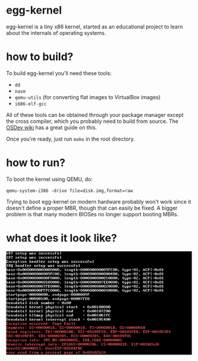 # egg-kernel
egg-kernel is a tiny x86 kernel, started as an educational project to learn about the internals of operating systems.

# how to build?

To build egg-kernel you'll need these tools:

* `dd`
* `nasm`
* `qemu-utils` (for converting flat images to VirtualBox images)
* `i686-elf-gcc`

All of these tools can be obtained through your package manager except the cross compiler, which you probably need to build from source. The [OSDev wiki](https://wiki.osdev.org/GCC_Cross-Compiler) has a great guide on this.

Once you're ready, just run `make` in the root directory.

# how to run?

To boot the kernel using QEMU, do:

```
qemu-system-i386 -drive file=disk.img,format=raw
```

Trying to boot egg-kernel on modern hardware probably won't work since it doesn't define a proper MBR, though that can easily be fixed. A bigger problem is that many modern BIOSes no longer support booting MBRs. 

# what does it look like?
![image of OS](picture.png)
